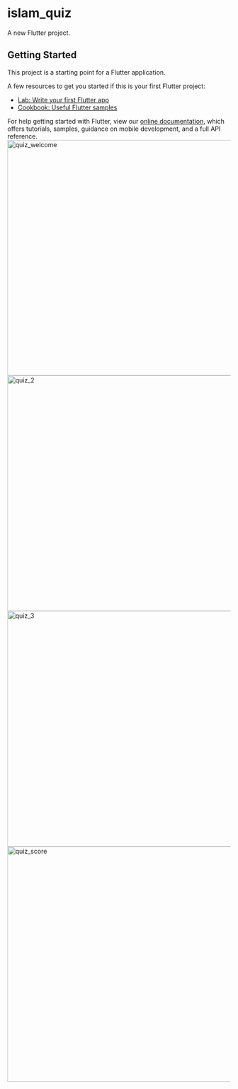 # islam_quiz

A new Flutter project.

## Getting Started

This project is a starting point for a Flutter application.

A few resources to get you started if this is your first Flutter project:

- [Lab: Write your first Flutter app](https://flutter.dev/docs/get-started/codelab)
- [Cookbook: Useful Flutter samples](https://flutter.dev/docs/cookbook)

For help getting started with Flutter, view our
[online documentation](https://flutter.dev/docs), which offers tutorials,
samples, guidance on mobile development, and a full API reference.
<img width="530" alt="quiz_welcome" src="https://user-images.githubusercontent.com/82129639/140641172-7c79e4c6-3e48-4c51-90f0-7ea40814cb34.png">
<img width="530" alt="quiz_2" src="https://user-images.githubusercontent.com/82129639/140641174-dbea6554-581e-4084-ad33-e1846d91d01a.png">
<img width="530" alt="quiz_3" src="https://user-images.githubusercontent.com/82129639/140641176-0afc0b8e-474f-43c9-a43b-c202c403b2fb.png">
<img width="530" alt="quiz_score" src="https://user-images.githubusercontent.com/82129639/140641178-a4914988-7a81-4296-9a75-d2329348106c.png">
